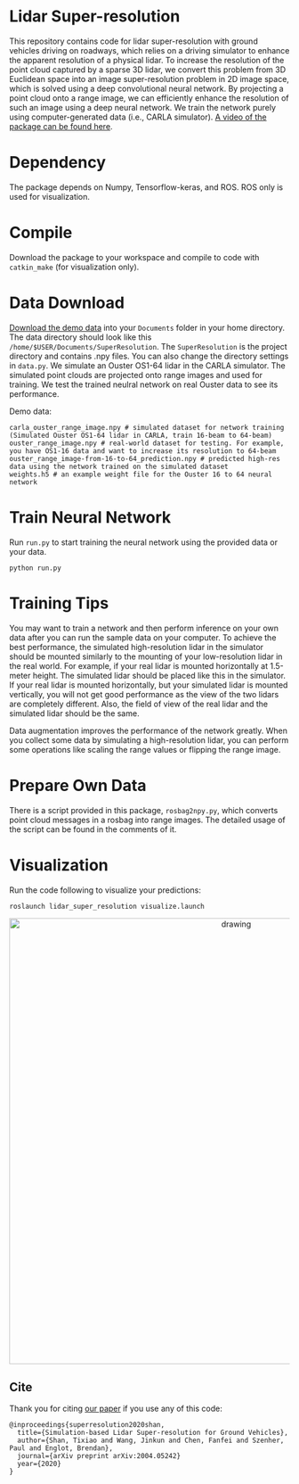 # Lidar Super-resolution

This repository contains code for lidar super-resolution with ground vehicles driving on roadways, which relies on a driving simulator to enhance the apparent resolution of a physical lidar. To increase the resolution of the point cloud captured by a sparse 3D lidar, we convert this problem from 3D Euclidean space into an image super-resolution problem in 2D image space, which is solved using a deep convolutional neural network. By projecting a point cloud onto a range image, we can efficiently enhance the resolution of such an image using a deep neural network. We train the network purely using computer-generated data (i.e., CARLA simulator). [A video of the package can be found here](https://youtu.be/rNVTpkz2ggY).

# Dependency

The package depends on Numpy, Tensorflow-keras, and ROS. ROS only is used for visualization.

# Compile

Download the package to your workspace and compile to code with ```catkin_make``` (for visualization only).

# Data Download

[Download the demo data](https://drive.google.com/drive/folders/1nqxnJI1d_u5II4uzXoFJxVMdmbpdHdUh?usp=sharing) into your ```Documents``` folder in your home directory. The data directory should look like this ```/home/$USER/Documents/SuperResolution```. The ```SuperResolution``` is the project directory and contains .npy files. You can also change the directory settings in ```data.py```. We simulate an Ouster OS1-64 lidar in the CARLA simulator. The simulated point clouds are projected onto range images and used for training. We test the trained neulral network on real Ouster data to see its performance.

Demo data:
```
carla_ouster_range_image.npy # simulated dataset for network training (Simulated Ouster OS1-64 lidar in CARLA, train 16-beam to 64-beam)
ouster_range_image.npy # real-world dataset for testing. For example, you have OS1-16 data and want to increase its resolution to 64-beam
ouster_range_image-from-16-to-64_prediction.npy # predicted high-res data using the network trained on the simulated dataset
weights.h5 # an example weight file for the Ouster 16 to 64 neural network
```

# Train Neural Network

Run ```run.py``` to start training the neural network using the provided data or your data.
```
python run.py
```

# Training Tips

You may want to train a network and then perform inference on your own data after you can run the sample data on your computer. To achieve the best performance, the simulated high-resolution lidar in the simulator should be mounted similarly to the mounting of your low-resolution lidar in the real world. For example, if your real lidar is mounted horizontally at 1.5-meter height. The simulated lidar should be placed like this in the simulator. If your real lidar is mounted horizontally, but your simulated lidar is mounted vertically, you will not get good performance as the view of the two lidars are completely different. Also, the field of view of the real lidar and the simulated lidar should be the same. 

Data augmentation improves the performance of the network greatly. When you collect some data by simulating a high-resolution lidar, you can perform some operations like scaling the range values or flipping the range image.

# Prepare Own Data

There is a script provided in this package, ```rosbag2npy.py```, which converts point cloud messages in a rosbag into range images. The detailed usage of the script can be found in the comments of it.

# Visualization

Run the code following to visualize your predictions:
```
roslaunch lidar_super_resolution visualize.launch
```

<p align='center'>
    <img src="/docs/demo.gif" alt="drawing" width="800"/>
</p>

## Cite 

Thank you for citing [our paper](./docs/paper.pdf) if you use any of this code: 
```
@inproceedings{superresolution2020shan,
  title={Simulation-based Lidar Super-resolution for Ground Vehicles},
  author={Shan, Tixiao and Wang, Jinkun and Chen, Fanfei and Szenher, Paul and Englot, Brendan},
  journal={arXiv preprint arXiv:2004.05242}
  year={2020}
}
